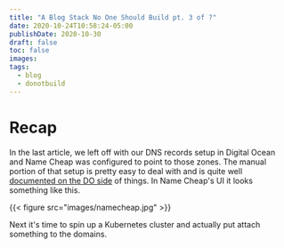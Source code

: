 ```yaml
---
title: "A Blog Stack No One Should Build pt. 3 of ?"
date: 2020-10-24T10:58:24-05:00
publishDate: 2020-10-30
draft: false
toc: false
images:
tags:
  - blog
  - donotbuild
---
```


# Recap

In the last article, we left off with our DNS records setup in Digital Ocean and Name Cheap was
configured to point to those zones. The manual portion of that setup is pretty easy to deal 
with and is quite well
[documented on the DO side](https://www.digitalocean.com/docs/networking/dns/) of things.
In Name Cheap's UI it looks something like this.

{{< figure src="images/namecheap.jpg" >}}

Next it's time to spin up a Kubernetes cluster and actually put attach something to the domains.



